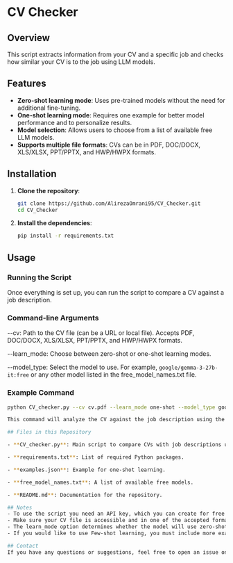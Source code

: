# CV Checker

## Overview

This script extracts information from your CV and a specific job and checks how similar your CV is to the job using LLM models.

## Features

- **Zero-shot learning mode**: Uses pre-trained models without the need for additional fine-tuning.
- **One-shot learning mode**: Requires one example for better model performance and to personalize results.
- **Model selection**: Allows users to choose from a list of available free LLM models.
- **Supports multiple file formats**: CVs can be in PDF, DOC/DOCX, XLS/XLSX, PPT/PPTX, and HWP/HWPX formats.

## Installation
1. **Clone the repository**:
   ```bash
   git clone https://github.com/AlirezaOmrani95/CV_Checker.git
   cd CV_Checker

3. **Install the dependencies**:
   ```bash
   pip install -r requirements.txt


## Usage
### Running the Script
Once everything is set up, you can run the script to compare a CV against a job description.

### Command-line Arguments
--cv: Path to the CV file (can be a URL or local file). Accepts PDF, DOC/DOCX, XLS/XLSX, PPT/PPTX, and HWP/HWPX formats.

--learn_mode: Choose between zero-shot or one-shot learning modes.

--model_type: Select the model to use. For example, `google/gemma-3-27b-it:free` or any other model listed in the free_model_names.txt file.

### Example Command
   ```bash
   python CV_checker.py --cv cv.pdf --learn_mode one-shot --model_type google/gemma-3-27b-it:free

This command will analyze the CV against the job description using the specified model and learning mode.

## Files in this Repository

- **CV_checker.py**: Main script to compare CVs with job descriptions using LLM models.

- **requirements.txt**: List of required Python packages.

- **examples.json**: Example for one-shot learning.

- **free_model_names.txt**: A list of available free models.

- **README.md**: Documentation for the repository.

## Notes
- To use the script you need an API key, which you can create for free by registering on [the Openrouter website](www.openrouter.ai).
- Make sure your CV file is accessible and in one of the accepted formats.
- The learn_mode option determines whether the model will use zero-shot or one-shot learning. One-shot generally provides better results but requires an example. So, you can change the examples in **examples.json file** based on your field.
- If you would like to use Few-shot learning, you must include more examples in the **examples.json file**. **You need to be careful because if the length of the input text is too big (bigger than the model can handle), an error will occur.**

## Contact
If you have any questions or suggestions, feel free to open an issue on GitHub or contact me at Omrani.alireza95@gmail.com.

